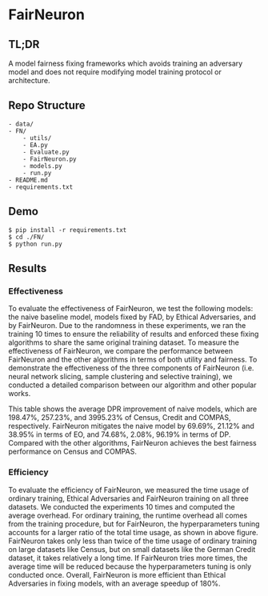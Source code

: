 # FairNeuron

## TL;DR

A model fairness fixing frameworks which avoids training an adversary model and does not require modifying model training protocol or architecture.

## Repo Structure

```
- data/
- FN/
    - utils/
    - EA.py
    - Evaluate.py
    - FairNeuron.py
    - models.py
    - run.py
- README.md
- requirements.txt
```

## Demo

```shell
$ pip install -r requirements.txt
$ cd ./FN/
$ python run.py 
```

## Results
### Effectiveness
[](https://github.com/Antimony5292/MyFigs/blob/main/ICSE22/effect1.png)
To evaluate the effectiveness of FairNeuron, we test the following models: the naive baseline model, models fixed by FAD, by Ethical Adversaries, and by FairNeuron. Due to the randomness in these experiments, we ran the training 10 times to ensure the reliability of results and enforced these fixing algorithms to share the same original training dataset. To measure the effectiveness of FairNeuron, we compare the performance between FairNeuron and the other algorithms in terms of both utility and fairness. To demonstrate the effectiveness of the three components of FairNeuron (i.e. neural network slicing, sample clustering and selective training), we conducted a detailed comparison between our algorithm and other popular works.

This table shows the average DPR improvement of naive models, which are 198.47%, 257.23%, and 3995.23% of Census, Credit and COMPAS, respectively. FairNeuron mitigates the naive model by 69.69%, 21.12% and 38.95% in terms of EO, and 74.68%, 2.08%, 96.19% in terms of DP. Compared with the other algorithms, FairNeuron achieves the best fairness performance on Census and COMPAS. 

### Efficiency
[](https://github.com/Antimony5292/MyFigs/blob/main/ICSE22/effi1.png)
To evaluate the efficiency of FairNeuron, we measured the time usage of ordinary training, Ethical Adversaries and FairNeuron training on all three datasets. We conducted the experiments 10 times and computed the average overhead. For ordinary training, the runtime overhead all comes from the training procedure, but for FairNeuron, the hyperparameters tuning accounts for a larger ratio of the total time usage, as shown in above figure. FairNeuron takes only less than twice of the time usage of ordinary training on large datasets like Census, but on small datasets like the German Credit dataset, it takes relatively a long time. If FairNeuron tries more times, the average time will be reduced because the hyperparameters tuning is only conducted once. Overall, FairNeuron is more efficient than Ethical Adversaries in fixing models, with an average speedup of 180%.